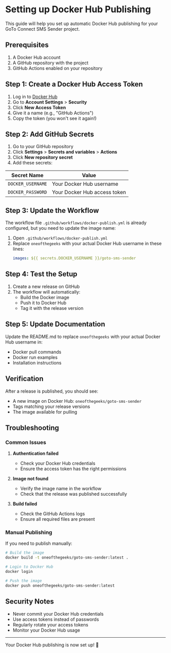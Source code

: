 # Setting up Docker Hub Publishing

This guide will help you set up automatic Docker Hub publishing for your GoTo Connect SMS Sender project.

## Prerequisites

1. A Docker Hub account
2. A GitHub repository with the project
3. GitHub Actions enabled on your repository

## Step 1: Create a Docker Hub Access Token

1. Log in to [Docker Hub](https://hub.docker.com/)
2. Go to **Account Settings** > **Security**
3. Click **New Access Token**
4. Give it a name (e.g., "GitHub Actions")
5. Copy the token (you won't see it again!)

## Step 2: Add GitHub Secrets

1. Go to your GitHub repository
2. Click **Settings** > **Secrets and variables** > **Actions**
3. Click **New repository secret**
4. Add these secrets:

| Secret Name | Value |
|-------------|-------|
| `DOCKER_USERNAME` | Your Docker Hub username |
| `DOCKER_PASSWORD` | Your Docker Hub access token |

## Step 3: Update the Workflow

The workflow file `.github/workflows/docker-publish.yml` is already configured, but you need to update the image name:

1. Open `.github/workflows/docker-publish.yml`
2. Replace `oneofthegeeks` with your actual Docker Hub username in these lines:
   ```yaml
   images: ${{ secrets.DOCKER_USERNAME }}/goto-sms-sender
   ```

## Step 4: Test the Setup

1. Create a new release on GitHub
2. The workflow will automatically:
   - Build the Docker image
   - Push it to Docker Hub
   - Tag it with the release version

## Step 5: Update Documentation

Update the README.md to replace `oneofthegeeks` with your actual Docker Hub username in:
- Docker pull commands
- Docker run examples
- Installation instructions

## Verification

After a release is published, you should see:
- A new image on Docker Hub: `oneofthegeeks/goto-sms-sender`
- Tags matching your release versions
- The image available for pulling

## Troubleshooting

### Common Issues

1. **Authentication failed**
   - Check your Docker Hub credentials
   - Ensure the access token has the right permissions

2. **Image not found**
   - Verify the image name in the workflow
   - Check that the release was published successfully

3. **Build failed**
   - Check the GitHub Actions logs
   - Ensure all required files are present

### Manual Publishing

If you need to publish manually:

```bash
# Build the image
docker build -t oneofthegeeks/goto-sms-sender:latest .

# Login to Docker Hub
docker login

# Push the image
docker push oneofthegeeks/goto-sms-sender:latest
```

## Security Notes

- Never commit your Docker Hub credentials
- Use access tokens instead of passwords
- Regularly rotate your access tokens
- Monitor your Docker Hub usage

---

Your Docker Hub publishing is now set up! 🐳 